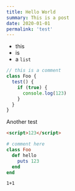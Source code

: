 ```yaml
---
title: Hello World
summary: This is a post
date: 2020-01-01
permalink: 'test'
---
```


- this
- is
- a `list`


```javascript
// this is a comment
class Foo {
  test() {
    if (true) {
      console.log(123)
    }
  }
}
```

Another test

```html
<script>123</script>
```

```ruby
# comment here
class Foo
  def hello
    puts 123
  end
end
```

```
1+1
```
